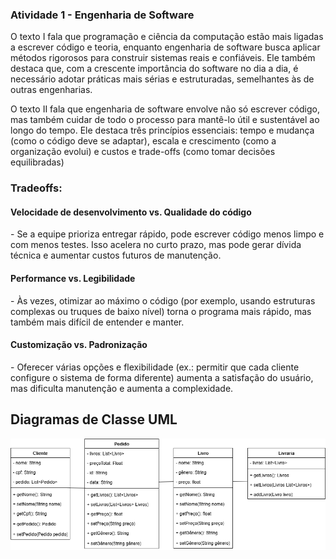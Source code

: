 
<h3>Atividade 1 - Engenharia de Software</h3>

O texto I fala que programação e ciência da computação estão mais ligadas a escrever código e teoria, enquanto engenharia de software busca aplicar métodos rigorosos para construir sistemas reais e confiáveis. Ele também destaca que, com a crescente importância do software no dia a dia, é necessário adotar práticas mais sérias e estruturadas, semelhantes às de outras engenharias.

O texto II fala que engenharia de software envolve não só escrever código, mas também cuidar de todo o processo para mantê-lo útil e sustentável ao longo do tempo. Ele destaca três princípios essenciais: tempo e mudança (como o código deve se adaptar), escala e crescimento (como a organização evolui) e custos e trade-offs (como tomar decisões equilibradas)

<h3>Tradeoffs:</h3>

<h4>Velocidade de desenvolvimento vs. Qualidade do código</h4>
- Se a equipe prioriza entregar rápido, pode escrever código menos limpo e com menos testes. Isso acelera no curto prazo, mas pode gerar dívida técnica e aumentar custos futuros de manutenção.

<h4>Performance vs. Legibilidade</h4>
- Às vezes, otimizar ao máximo o código (por exemplo, usando estruturas complexas ou truques de baixo nível) torna o programa mais rápido, mas também mais difícil de entender e manter.

<h4>Customização vs. Padronização</h4>
- Oferecer várias opções e flexibilidade (ex.: permitir que cada cliente configure o sistema de forma diferente) aumenta a satisfação do usuário, mas dificulta manutenção e aumenta a complexidade.

<h2>Diagramas de Classe UML</h2>

![Diagrama](https://github.com/JkDeltaz/bertoti/blob/40f66905e6671a5ade851c199033b255df7bbb3d/engenhariadesoftware/Atividade%204%20-%20Eng%20de%20Software.png)
